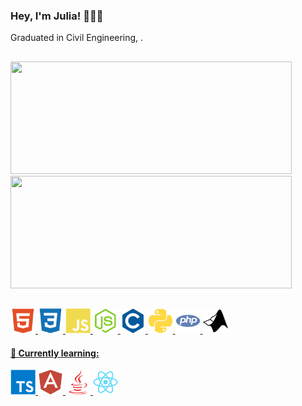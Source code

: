 ### Hey, I'm Julia! 👋🏻✨

Graduated in Civil Engineering, .

##

<div>
  <a href="https://github.com/juliarcmiranda">
  <img width="450em" height="180em" src="https://github-readme-stats.vercel.app/api?username=juliarcmiranda&show_icons=true&theme=dracula&include_all_comitss=true&count_private=true"/>
  <img width="450em" height="180em" src="https://github-readme-stats.vercel.app/api/top-langs/?username=juliarcmiranda&layout=compact&langs_count=15&theme=dracula"/>
</div>
  
  
##
  
<div>
  <img width="40" height="40" src="https://github.com/devicons/devicon/blob/master/icons/html5/html5-plain.svg"/>
  <img width="40" height="40" src="https://github.com/devicons/devicon/blob/master/icons/css3/css3-plain.svg"/>
  <img width="40" height="40" src="https://github.com/devicons/devicon/blob/master/icons/javascript/javascript-plain.svg"/>
  <img width="40" height="40" src="https://github.com/devicons/devicon/blob/master/icons/nodejs/nodejs-plain.svg"/>
  <img width="40" height="40" src="https://github.com/devicons/devicon/blob/master/icons/c/c-plain.svg"/>
  <img width="40" height="40" src="https://github.com/devicons/devicon/blob/master/icons/python/python-plain.svg"/>
  <img width="40" height="40" src="https://github.com/devicons/devicon/blob/master/icons/php/php-plain.svg"/>
  <img width="40" height="40" src="https://github.com/devicons/devicon/blob/master/icons/matlab/matlab-plain.svg"/>
  <h4>🌱 Currently learning:</h4>
  <img width="40" height="40" src="https://github.com/devicons/devicon/blob/master/icons/typescript/typescript-plain.svg"/>
  <img width="40" height="40" src="https://github.com/devicons/devicon/blob/master/icons/angularjs/angularjs-plain.svg"/>
  <img width="40" height="40" src="https://github.com/devicons/devicon/blob/master/icons/java/java-plain.svg"/>
  <img width="40" height="40" src="https://github.com/devicons/devicon/blob/master/icons/react/react-original.svg"/>
</div>
  
<!--
**juliarcmiranda/juliarcmiranda** is a ✨ _special_ ✨ repository because its `README.md` (this file) appears on your GitHub profile.

Here are some ideas to get you started:

- 🔭 I’m currently working on ...
- 🌱 I’m currently learning ...
- 👯 I’m looking to collaborate on ...
- 🤔 I’m looking for help with ...
- 💬 Ask me about ...
- 📫 How to reach me: ...
- 😄 Pronouns: ...
- ⚡ Fun fact: ...
-->
